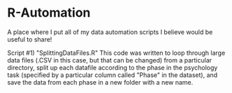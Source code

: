 # R-Automation
A place where I put all of my data automation scripts I believe would be useful to share!

Script #1) "SplittingDataFiles.R"
This code was written to loop through large data files (.CSV in this case, but that can be changed) from a particular directory, split up each datafile according to the phase in the psychology task (specified by a particular column called "Phase" in the dataset), and save the data from each phase in a new folder with a new name. 
